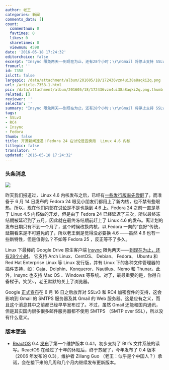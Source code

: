 ```yaml
---
author: 老王
categories: 新闻
comments_data: []
count:
  commentnum: 0
  favtimes: 0
  likes: 0
  sharetimes: 0
  viewnum: 4598
date: '2016-05-18 17:24:32'
editorchoice: false
excerpt: "Insync 限免两天——到现在为止，还有28个小时；\r\nGmail 将停止支持 SSLv3 和 RC4"
fromurl: ''
id: 7358
islctt: false
largepic: /data/attachment/album/201605/18/172436vzn4ui38a8aqki2q.png
url: /article-7358-1.html
pic: /data/attachment/album/201605/18/172436vzn4ui38a8aqki2q.png.thumb.jpg
related: []
reviewer: ''
selector: ''
summary: "Insync 限免两天——到现在为止，还有28个小时；\r\nGmail 将停止支持 SSLv3 和 RC4"
tags:
- SSLv3
- RC4
- Insync
- Fedora
thumb: false
title: 开源新闻速递：Fedora 24 在讨论是否换用  Linux 4.6 内核
titlepic: false
translator: ''
updated: '2016-05-18 17:24:32'
---
```


### 头条消息


![](/data/attachment/album/201605/18/172436vzn4ui38a8aqki2q.png)


昨天我们报道过，Linux 4.6 内核发布之后，已经有[一些发行版率先尝鲜](/article-7351-1.html)了。而准备于 6 月 14 日发布的 Fedora 24 眼见小朋友们都用上了新内核，也不禁有些眼热，所以，现在他们内部在[讨论](https://lists.fedoraproject.org/archives/list/devel@lists.fedoraproject.org/thread/AFMMGKJSRXRPJAEH2VNPJFJHA72I5T3R/)是不是也换到 4.6 上。Fedora 24 之前一直是基于 Linux 4.5 内核做的开发，但是由于 Fedora 24 已经延迟了三次，所以最终冻结期被延迟到了五月，因此就在最终冻结期前赶上了 Linux 4.6 的发布。离计划的发布日期只有不到一个月了，这个时候改换内核，以 Fedora 一向的“良好”传统，延期看来是不可避免的了，所以老王倒是觉得没必要换 4.6 ——虽然 4.6 也有一些新特性，但是值得么？不如等 Fedora 25 ，反正等不了多久。


Linux 下最棒的 Google Drive 原生客户端 [Insync](https://www.insynchq.com) 限免两天——[到现在为止，还有28个小时](https://www.insynchq.com/free)。 它支持 Arch Linux、CentOS、 Debian、 Fedora、 Ubuntu 和 Red Hat Enterprise Linux 等 Linux 发行版，并有 Linux 下的各种文件管理器的插件支持，如：Caja、Dolphin、Konqueror、Nautilus、Nemo 和 Thunar。此外，Insync 也支持 Mac OS 、Windows 等系统。对了，最最重要的是，你得自备梯子。笑哭~，老王默默的关上了浏览器。


Google [正式宣布](http://googleappsupdates.blogspot.com/2016/05/disabling-support-for-sslv3-and-rc4-for.html)在 6 月 16 日之后放弃对 SSLv3 和 RC4 加密套件的支持，这会影响到 Gmail 的 SMTPS 服务器及其 Gmail 的 Web 服务器。这是应有之义，而且这个消息其中之前都已经早早发布过了。不过，虽然 Gmail 还能和国内通讯，但是其实国内很多很多邮件服务器都不使用 SMTPS （SMTP over SSL），所以没有什么意义。


### 版本更迭


* [ReactOS](https://www.reactos.org/) 0.4 [发布](https://www.reactos.org/project-news/reactos-041-released)了第一个维护版本 0.4.1，初步支持了 Btrfs 文件系统的读写。ReactOS 在经过了十年的休眠后，终于苏醒了，今年发布了 0.4 版本（2006 年发布的 0.3），维护者 Ziliang Guo （老王：似乎是个中国人？）承诺，会在接下来的几周和几个月内继续发布更新版本。